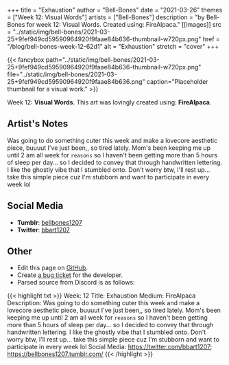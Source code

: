 +++
title =       "Exhaustion"
author =      "Bell-Bones"
date =        "2021-03-26"
themes =      ["Week 12: Visual Words"]
artists =     ["Bell-Bones"]
description = "by Bell-Bones for week 12: Visual Words. Created using: FireAlpaca."
[[images]]
              src = "../static/img/bell-bones/2021-03-25+9fef949cd59590964920f9faae84b636-thumbnail-w720px.png"
              href = "/blog/bell-bones-week-12-62d1"
              alt = "Exhaustion"
              stretch = "cover"
+++


{{< fancybox path="../static/img/bell-bones/2021-03-25+9fef949cd59590964920f9faae84b636-thumbnail-w720px.png" file="../static/img/bell-bones/2021-03-25+9fef949cd59590964920f9faae84b636.png" caption="Placeholder thumbnail for a visual work." >}}


Week 12: **Visual Words**. This art was lovingly created using: **FireAlpaca**.

## Artist's Notes

Was going to do something cuter this week and make a lovecore aesthetic piece, buuuut I've just been,, so tired lately. Mom's been keeping me up until 2 am all week for `reasons` so I haven't been getting more than 5 hours of sleep per day... so I decided to convey that through handwritten lettering. I like the ghostly vibe that I stumbled onto. Don't worry btw, I'll rest up... take this simple piece cuz I'm stubborn and want to participate in every week lol

## Social Media

- **Tumblr**: <a href='https://bellbones1207.tumblr.com' target='_blank'>bellbones1207</a>
- **Twitter**: <a href='https://twitter.com/bbart1207' target='_blank'>bbart1207</a>

## Other

- Edit this page on [GitHub](https://github.com/teaminkling/web-refresh/edit/main/content/blog/bell-bones-week-12-62d1.md).
- Create [a bug ticket](https://github.com/teaminkling/web-refresh/issues/new?assignees=&labels=bug&template=problem-report.md&title=) for the developer.
- Parsed source from Discord is as follows:

{{< highlight txt >}}
Week: 12
Title: Exhaustion
Medium: FireAlpaca
Description: Was going to do something cuter this week and make a lovecore aesthetic piece, buuuut I've just been,, so tired lately. Mom's been keeping me up until 2 am all week for `reasons` so I haven't been getting more than 5 hours of sleep per day... so I decided to convey that through handwritten lettering. I like the ghostly vibe that I stumbled onto. Don't worry btw, I'll rest up... take this simple piece cuz I'm stubborn and want to participate in every week lol
Social Media: https://twitter.com/bbart1207; https://bellbones1207.tumblr.com/
{{< /highlight >}}